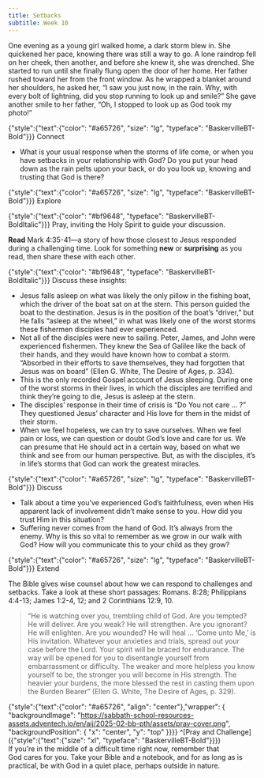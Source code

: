 ```yaml
---
title: Setbacks
subtitle: Week 10
---
```


One evening as a young girl walked home, a dark storm blew in. She quickened her pace, knowing there was still a way to go. A lone raindrop fell on her cheek, then another, and before she knew it, she was drenched. She started to run until she finally flung open the door of her home. Her father rushed toward her from the front window. As he wrapped a blanket around her shoulders, he asked her, “I saw you just now, in the rain. Why, with every bolt of lightning, did you stop running to look up and smile?” She gave another smile to her father, “Oh, I stopped to look up as God took my photo!”

{"style":{"text":{"color": "#a65726", "size": "lg", "typeface": "BaskervilleBT-Bold"}}}
Connect

+ What is your usual response when the storms of life come, or when you have setbacks in your relationship with God? Do you put your head down as the rain pelts upon your back, or do you look up, knowing and trusting that God is there?

{"style":{"text":{"color": "#a65726", "size": "lg", "typeface": "BaskervilleBT-Bold"}}}
Explore

{"style":{"text":{"color": "#bf9648", "typeface": "BaskervilleBT-BoldItalic"}}}
Pray, inviting the Holy Spirit to guide your discussion.

**Read** Mark 4:35-41—a story of how those closest to Jesus responded during a challenging time. Look for something **new** or **surprising** as you read, then share these with each other.

{"style":{"text":{"color": "#bf9648", "typeface": "BaskervilleBT-BoldItalic"}}}
Discuss these insights:

+ Jesus falls asleep on what was likely the only pillow in the fishing boat, which the driver of the boat sat on at the stern. This person guided the boat to the destination. Jesus is in the position of the boat’s “driver,” but He falls “asleep at the wheel,” in what was likely one of the worst storms these fishermen disciples had ever experienced.
+ Not all of the disciples were new to sailing. Peter, James, and John were experienced fishermen. They knew the Sea of Galilee like the back of their hands, and they would have known how to combat a storm. “Absorbed in their efforts to save themselves, they had forgotten that Jesus was on board” (Ellen G. White, The Desire of Ages, p. 334).
+ This is the only recorded Gospel account of Jesus sleeping. During one of the worst storms in their lives, in which the disciples are terrified and think they’re going to die, Jesus is asleep at the stern.
+ The disciples’ response in their time of crisis is “Do You not care … ?” They questioned Jesus’ character and His love for them in the midst of their storm.
+ When we feel hopeless, we can try to save ourselves. When we feel pain or loss, we can question or doubt God’s love and care for us. We can presume that He should act in a certain way, based on what we think and see from our human perspective. But, as with the disciples, it’s in life’s storms that God can work the greatest miracles.

{"style":{"text":{"color": "#a65726", "size": "lg", "typeface": "BaskervilleBT-Bold"}}}
Discuss

+ Talk about a time you’ve experienced God’s faithfulness, even when His apparent lack of involvement didn’t make sense to you. How did you trust Him in this situation?
+ Suffering never comes from the hand of God. It’s always from the enemy. Why is this so vital to remember as we grow in our walk with God? How will you communicate this to your child as they grow?

{"style":{"text":{"color": "#a65726", "size": "lg", "typeface": "BaskervilleBT-Bold"}}}
Extend

The Bible gives wise counsel about how we can respond to challenges and setbacks. Take a look at these short passages: Romans. 8:28; Philippians 4:4-13; James 1:2-4, 12; and 2 Corinthians 12:9, 10.

> “He is watching over you, trembling child of God. Are you tempted? He will deliver. Are you weak? He will strengthen. Are you ignorant? He will enlighten. Are you wounded? He will heal … ‘Come unto Me,’ is His invitation. Whatever your anxieties and trials, spread out your case before the Lord. Your spirit will be braced for endurance. The way will be opened for you to disentangle yourself from embarrassment or difficulty. The weaker and more helpless you know yourself to be, the stronger you will become in His strength. The heavier your burdens, the more blessed the rest in casting them upon the Burden Bearer” (Ellen G. White, The Desire of Ages, p. 329).

{"style":{"text":{"color": "#a65726", "align": "center"},"wrapper": { "backgroundImage": "https://sabbath-school-resources-assets.adventech.io/en/aij/2025-02-bb-pth/assets/pray-cover.png", "backgroundPosition": { "x": "center", "y": "top" }}}}
^[Pray and Challenge]({"style":{"text":{"size": "xl", "typeface": "BaskervilleBT-Bold"}}})\
If you’re in the middle of a difficult time right now, remember that\
God cares for you. Take your Bible and a notebook, and for as long as is\
practical, be with God in a quiet place, perhaps outside in nature.